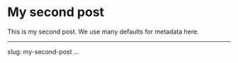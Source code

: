 My second post
=============

This is my second post. We use many defaults for metadata here.

---
slug: my-second-post
...
